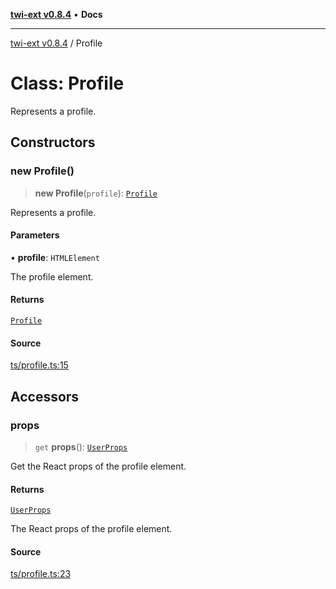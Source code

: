 [**twi-ext v0.8.4**](../README.md) • **Docs**

***

[twi-ext v0.8.4](../README.md) / Profile

# Class: Profile

Represents a profile.

## Constructors

### new Profile()

> **new Profile**(`profile`): [`Profile`](Profile.md)

Represents a profile.

#### Parameters

• **profile**: `HTMLElement`

The profile element.

#### Returns

[`Profile`](Profile.md)

#### Source

[ts/profile.ts:15](https://github.com/Robot-Inventor/twi-ext/blob/92c3f56241bae719c15dd0d6f0a29bbe763271ef/src/ts/profile.ts#L15)

## Accessors

### props

> `get` **props**(): [`UserProps`](../interfaces/UserProps.md)

Get the React props of the profile element.

#### Returns

[`UserProps`](../interfaces/UserProps.md)

The React props of the profile element.

#### Source

[ts/profile.ts:23](https://github.com/Robot-Inventor/twi-ext/blob/92c3f56241bae719c15dd0d6f0a29bbe763271ef/src/ts/profile.ts#L23)
